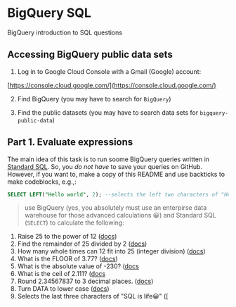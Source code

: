 # BigQuery SQL

BigQuery introduction to SQL questions

## Accessing BigQuery public data sets

1. Log in to Google Cloud Console with a Gmail (Google) account:

[https://console.cloud.google.com/](https://console.cloud.google.com/)

2. Find BigQuery (you may have to search for `BigQuery`)

3. Find the public datasets (you may have to search data sets for `bigquery-public-data`)

## Part 1. Evaluate expressions

The main idea of this task is to run soome BigQuery queries written in [Standard SQL](https://cloud.google.com/bigquery/docs/reference/standard-sql/syntax). So, you *do not have* to save your queries on GitHub. However, if you want to, make a copy of this README and use backticks to make codeblocks, e.g.,:

```sql
SELECT LEFT("Hello world", 2); --selects the left two characters of "Hello world": "He"
```

> use BigQuery (yes, you absolutely must use an enterpirse data warehouse for those advanced calculations 😀) and Standard SQL (`SELECT`) to calculate the following:

1. Raise 25 to the power of 12 ([docs](https://cloud.google.com/bigquery/docs/reference/standard-sql/functions-and-operators#pow))
2. Find the remainder of 25 divided by 2 ([docs](https://cloud.google.com/bigquery/docs/reference/standard-sql/functions-and-operators#mod))
3. How many whole times can 12 fit into 25 (integer division) ([docs](https://cloud.google.com/bigquery/docs/reference/standard-sql/functions-and-operators#div))
4. What is the FLOOR of 3.77? ([docs](https://cloud.google.com/bigquery/docs/reference/standard-sql/functions-and-operators#floor))
5. What is the absolute value of -230? ([docs](https://cloud.google.com/bigquery/docs/reference/standard-sql/functions-and-operators#abs)
6. What is the ceil of 2.111? ([docs](https://cloud.google.com/bigquery/docs/reference/standard-sql/functions-and-operators#ceil)
7. Round 2.34567837 to 3 decimal places. ([docs](https://cloud.google.com/bigquery/docs/reference/standard-sql/functions-and-operators#round))
8. Turn DATA to lower case ([docs](https://cloud.google.com/bigquery/docs/reference/standard-sql/functions-and-operators#lower))
9. Selects the last three characters of "SQL is life😀" ([
